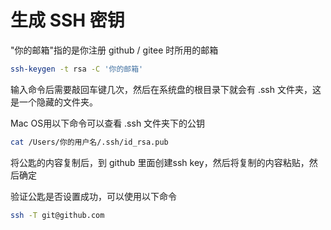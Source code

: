 # 生成 SSH 密钥

"你的邮箱"指的是你注册 github / gitee 时所用的邮箱

```bash
ssh-keygen -t rsa -C '你的邮箱'
```

输入命令后需要敲回车键几次，然后在系统盘的根目录下就会有 .ssh 文件夹，这是一个隐藏的文件夹。

Mac OS用以下命令可以查看 .ssh 文件夹下的公钥

```bash
cat /Users/你的用户名/.ssh/id_rsa.pub 
```

将公匙的内容复制后，到 github 里面创建ssh key，然后将复制的内容粘贴，然后确定

验证公匙是否设置成功，可以使用以下命令
```bash
ssh -T git@github.com
```







